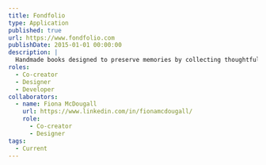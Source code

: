 ```yaml
---
title: Fondfolio
type: Application
published: true
url: https://www.fondfolio.com
publishDate: 2015-01-01 00:00:00
description: |
  Handmade books designed to preserve memories by collecting thoughtful words and stories from loved ones.
roles:
  - Co-creator
  - Designer
  - Developer
collaborators:
  - name: Fiona McDougall
    url: https://www.linkedin.com/in/fionamcdougall/
    role:
      - Co-creator
      - Designer
tags:
  - Current
---
```

